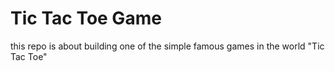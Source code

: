 # Tic Tac Toe Game

this repo is about building one of the simple famous games in the world "Tic Tac Toe"

